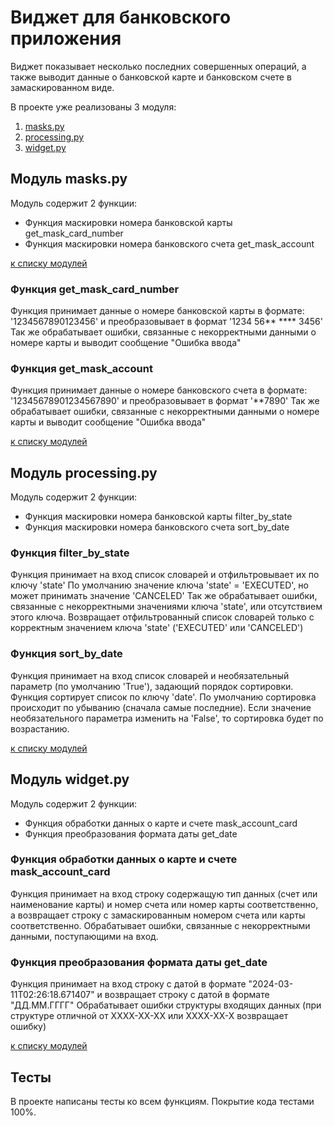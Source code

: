 # Виджет для банковского приложения
 Виджет показывает несколько последних совершенных
 операций, а также выводит данные о банковской карте 
 и банковском счете в замаскированном виде.

<a id=menu> В проекте уже реализованы 3 модуля: </a>

1. [masks.py](#a-idmasks-модуль-maskspy-a)
2. [processing.py](#processing)
3. [widget.py](#widget)

## <a id=masks> Модуль masks.py </a>
Модуль содержит 2 функции:
- Функция маскировки номера банковской карты get_mask_card_number
- Функция маскировки номера банковского счета get_mask_account

[к списку модулей](#menu)

### Функция get_mask_card_number
Функция принимает данные о номере банковской карты в формате:
'1234567890123456' и преобразовывает в формат '1234 56** **** 3456'
Так же обрабатывает ошибки, связанные с некорректными данными о номере карты
и выводит сообщение "Ошибка ввода"

### Функция get_mask_account
Функция принимает данные о номере банковского счета в формате:
'12345678901234567890' и преобразовывает в формат '**7890'
Так же обрабатывает ошибки, связанные с некорректными данными о номере карты
и выводит сообщение "Ошибка ввода"

[к списку модулей](#menu)

## <a id = processing> Модуль processing.py </a>
Модуль содержит 2 функции:
- Функция маскировки номера банковской карты filter_by_state
- Функция маскировки номера банковского счета sort_by_date

### Функция filter_by_state
Функция принимает на вход список словарей и отфильтровывает их по ключу 'state'
По умолчанию значение ключа 'state' = 'EXECUTED', но может принимать значение 'CANCELED'
Так же обрабатывает ошибки, связанные с некорректными значениями ключа 'state',
или отсутствием этого ключа.
Возвращает отфильтрованный список словарей только с корректным значением ключа 'state' ('EXECUTED' или 'CANCELED')

### Функция sort_by_date
Функция принимает на вход список словарей и необязательный параметр (по умолчанию 'True'), задающий порядок сортировки.
Функция сортирует список по ключу 'date'.
По умолчанию сортировка происходит по убыванию (сначала самые последние).
Если значение необязательного параметра изменить на 'False', то сортировка будет по возрастанию.

[к списку модулей](#menu)
## <a id = widget> Модуль widget.py </a>

Модуль содержит 2 функции:
- Функция обработки данных о карте и счете mask_account_card
- Функция преобразования формата даты get_date

### Функция обработки данных о карте и счете mask_account_card
Функция принимает на вход строку содержащую тип данных (счет или наименование карты)
и номер счета или номер карты соответственно,
а возвращает строку с замаскированным номером счета или карты соответственно.
Обрабатывает ошибки, связанные с некорректными данными, поступающими на вход.



### Функция преобразования формата даты get_date
Функция принимает на вход строку с датой в формате "2024-03-11T02:26:18.671407"
и возвращает строку с датой в формате "ДД.ММ.ГГГГ"
Обрабатывает ошибки структуры входящих данных 
(при структуре отличной от ХХХХ-ХХ-ХХ или ХХХХ-ХХ-Х возвращает ошибку)

[к списку модулей](#menu)

## Тесты

В проекте написаны тесты ко всем функциям. 
Покрытие кода тестами 100%.